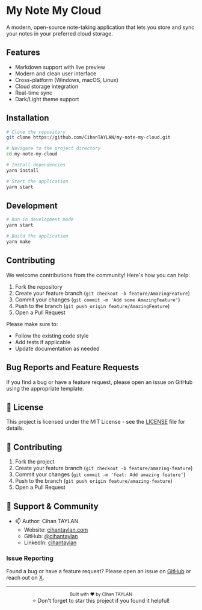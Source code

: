 # My Note My Cloud

A modern, open-source note-taking application that lets you store and sync your notes in your preferred cloud storage.

## Features

- Markdown support with live preview
- Modern and clean user interface
- Cross-platform (Windows, macOS, Linux)
- Cloud storage integration
- Real-time sync
- Dark/Light theme support

## Installation

```bash
# Clone the repository
git clone https://github.com/CihanTAYLAN/my-note-my-cloud.git

# Navigate to the project directory
cd my-note-my-cloud

# Install dependencies
yarn install

# Start the application
yarn start
```

## Development

```bash
# Run in development mode
yarn start

# Build the application
yarn make
```

## Contributing

We welcome contributions from the community! Here's how you can help:

1. Fork the repository
2. Create your feature branch (`git checkout -b feature/AmazingFeature`)
3. Commit your changes (`git commit -m 'Add some AmazingFeature'`)
4. Push to the branch (`git push origin feature/AmazingFeature`)
5. Open a Pull Request

Please make sure to:

- Follow the existing code style
- Add tests if applicable
- Update documentation as needed

## Bug Reports and Feature Requests

If you find a bug or have a feature request, please open an issue on GitHub using the appropriate template.

## 📝 License

This project is licensed under the MIT License - see the [LICENSE](LICENSE) file for details.

## 🤝 Contributing

1. Fork the project
2. Create your feature branch (`git checkout -b feature/amazing-feature`)
3. Commit your changes (`git commit -m 'feat: Add amazing feature'`)
4. Push to the branch (`git push origin feature/amazing-feature`)
5. Open a Pull Request

## 💬 Support & Community

- 📫 Author: Cihan TAYLAN
  - Website: [cihantaylan.com](https://cihantaylan.com)
  - GitHub: [@cihantaylan](https://github.com/cihantaylan)
  - LinkedIn: [cihantaylan](https://www.linkedin.com/in/cihantaylan/)

### Issue Reporting

Found a bug or have a feature request? Please open an issue on [GitHub](https://github.com/cihanTAYLAN/grpc-boilerplate-realtime/issues) or reach out on [X](https://x.com/cihantaylan24).

---

<div align="center">
  <sub>Built with ❤️ by Cihan TAYLAN</sub>
  <br>
  ⭐ Don't forget to star this project if you found it helpful!
</div>
